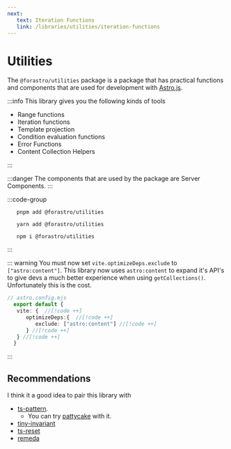```yaml
---
next:
   text: Iteration Functions
   link: /libraries/utilities/iteration-functions
---
```


<!-- markdownlint-disable-next-line MD033 -->
# Utilities <Badge type="info" text="4.3.7"  />

The `@forastro/utilities` package is a package that has practical functions and components
that are used for development with [Astro.js](https://astro.build).

:::info This library gives you the following kinds of tools

- Range functions
- Iteration functions
- Template projection
- Condition evaluation functions
- Error Functions
- Content Collection Helpers

:::

:::danger
 The components that are used by the package are Server Components.
:::

:::code-group

 ```[pnpm] shell
    pnpm add @forastro/utilities
 ```

 ```[yarn] shell
    yarn add @forastro/utilities
 ```

 ```[npm] shell
    npm i @forastro/utilities
 ```

:::

::: warning You must now set `vite.optimizeDeps.exclude` to `["astro:content"]`.
  This library now uses `astro:content` to expand it's API's
  to give devs a much better experience when using `getCollections()`.
  Unfortunately this is the cost.

```ts
// astro.config.mjs
  export default {
   vite: {  //[!code ++]
      optimizeDeps:{  //[!code ++]
         exclude: ["astro:content"] //[!code ++]
      } //[!code ++]
   } //[!code ++]
  }
```

:::

## Recommendations

I think it a good idea to pair this library with

- [ts-pattern](https://www.npmjs.com/package/ts-pattern).
  - You can try [pattycake](https://www.npmjs.com/package/pattycake) with it.
- [tiny-invariant](https://www.npmjs.com/package/tiny-invariant)
- [ts-reset](https://www.npmjs.com/package/@total-typescript/ts-reset)
- [remeda](https://www.npmjs.com/package/remeda)
